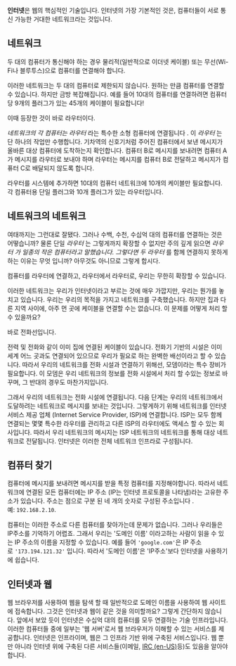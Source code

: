 **인터넷**은 웹의 핵심적인 기술입니다. 인터넷의 가장 기본적인 것은, 컴퓨터들이 서로 통신 가능한 거대한 네트워크라는 것입니다.

## 네트워크

두 대의 컴퓨터가 통신해야 하는 경우 물리적(일반적으로 이더넷 케이블) 또는 무선(Wi-Fi나 블루투스)으로 컴퓨터를 연결해야 합니다.

이러한 네트워크는 두 대의 컴퓨터로 제한되지 않습니다. 원하는 만큼 컴퓨터를 연결할 수 있습니다. 하지만 금방 복잡해집니다. 예를 들어 10대의 컴퓨터를 연결하려면 컴퓨터당 9개의 플러그가 있는 45개의 케이블이 필요합니다!

이때 등장한 것이 바로 라우터이다.

*네트워크의 각 컴퓨터는 라우터* 라는 특수한 소형 컴퓨터에 연결됩니다 . 이 *라우터* 는 단 하나의 작업만 수행합니다. 기차역의 신호기처럼 주어진 컴퓨터에서 보낸 메시지가 올바른 대상 컴퓨터에 도착하는지 확인합니다. 컴퓨터 B로 메시지를 보내려면 컴퓨터 A가 메시지를 라우터로 보내야 하며 라우터는 메시지를 컴퓨터 B로 전달하고 메시지가 컴퓨터 C로 배달되지 않도록 합니다.

라우터를 시스템에 추가하면 10대의 컴퓨터 네트워크에 10개의 케이블만 필요합니다. 각 컴퓨터용 단일 플러그와 10개 플러그가 있는 라우터입니다.

## 네트워크의 네트워크

여태까지는 그런대로 잘됐다. 그러나 수백, 수천, 수십억 대의 컴퓨터를 연결하는 것은 어떻습니까? 물론 단일 *라우터* 는 그렇게까지 확장할 수 없지만 주의 깊게 읽으면 *라우터 가 일종의 작은 컴퓨터라고 말했습니다. 그렇다면 두 라우터* 를 함께 연결하지 못하게 하는 이유는 무엇 입니까? 아무것도 아니므로 그렇게 합시다.

컴퓨터를 라우터에 연결하고, 라우터에서 라우터로, 우리는 무한히 확장할 수 있습니다.

이러한 네트워크는 우리가 인터넷이라고 부르는 것에 매우 가깝지만, 우리는 뭔가를 놓치고 있습니다. 우리는 우리의 목적을 가지고 네트워크를 구축했습니다. 하지만 집과 다른 지역 사이에, 아주 먼 곳에 케이블을 연결할 수는 없습니다. 이 문제를 어떻게 처리 할 수 있을까요? 

바로 전화선입니다.

전력 및 전화와 같이 이미 집에 연결된 케이블이 있습니다. 전화기 기반의 시설은 이미 세계 어느 곳과도 연결되어 있으므로 우리가 필요로 하는 완벽한 배선이라고 할 수 있습니다. 따라서 우리의 네트워크를 전화 시설과 연결하기 위해선, 모뎀이라는 특수 장비가 필요합니다. 이 모뎀은 우리 네트워크의 정보를 전화 시설에서 처리 할 수있는 정보로 바꾸며, 그 반대의 경우도 마찬가지입니다.

그래서 우리의 네트워크는 전화 시설에 연결됩니다. 다음 단계는 우리의 네트워크에서 도달하려는 네트워크로 메시지를 보내는 것입니다. 그렇게하기 위해 네트워크를 인터넷 서비스 제공 업체 (Internet Service Provider, ISP)에 연결합니다. ISP는 모두 함께 연결되는 몇몇 특수한 라우터를 관리하고 다른 ISP의 라우터에도 액세스 할 수 있는 회사입니다. 따라서 우리 네트워크의 메시지는 ISP 네트워크의 네트워크를 통해 대상 네트워크로 전달됩니다. 인터넷은 이러한 전체 네트워크 인프라로 구성됩니다.

## 컴퓨터 찾기

컴퓨터에 메시지를 보내려면 메시지를 받을 특정 컴퓨터를 지정해야합니다. 따라서 네트워크에 연결된 모든 컴퓨터에는 IP 주소 (IP는 인터넷 프로토콜을 나타냄)라는 고유한 주소가 있습니다. 주소는 점으로 구분 된 네 개의 숫자로 구성된 주소입니다 . 예: `192.168.2.10`.

컴퓨터는 이러한 주소로 다른 컴퓨터를 찾아가는데 문제가 없습니다. 그러나 우리들은 IP주소를 기억하기 어렵죠. 그래서 우리는 '도메인 이름' 이라고하는 사람이 읽을 수 있는 IP 주소의 이름을 지정할 수 있습니다. 예를 들어 `'google.com'`은 IP 주소로 `'173.194.121.32'` 입니다. 따라서 '도메인 이름'은 'IP주소'보다 인터넷을 사용하기에 쉽습니다.

## 인터넷과 웹

웹 브라우저를 사용하여 웹을 탐색 할 때 일반적으로 도메인 이름을 사용하여 웹 사이트에 접속합니다. 그것은 인터넷과 웹이 같은 것을 의미할까요? 그렇게 간단하지 않습니다. 앞에서 보았 듯이 인터넷은 수십억 대의 컴퓨터를 모두 연결하는 기술 인프라입니다. 이러한 컴퓨터들 중에 일부는 '웹 서버'로서 웹 브라우저가 이해할 수 있는 서비스를 제공합니다. 인터넷은 인프라이며, 웹은 그 인프라 기반 위에 구축된 서비스입니다. 웹 뿐만 아니라 인터넷 위에 구축된 다른 서비스들(이메일, [IRC (en-US)](https://developer.mozilla.org/en-US/docs/Glossary/IRC)등)도 있음을 알아야합니다.
